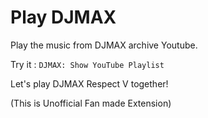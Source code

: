 # Play DJMAX

Play the music from DJMAX archive Youtube.

Try it : ```DJMAX: Show YouTube Playlist```

Let's play DJMAX Respect V together!

(This is Unofficial Fan made Extension)
